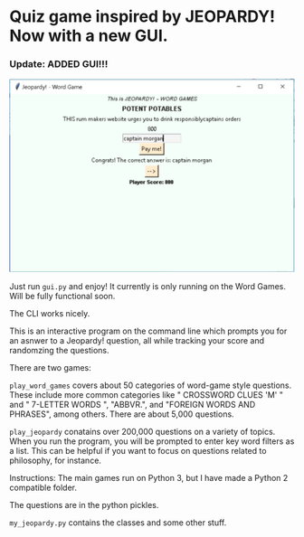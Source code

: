 # Quiz game inspired by JEOPARDY! Now with a new GUI.

### Update: ADDED GUI!!!

![gui](gui_image.JPG)

Just run `gui.py` and enjoy! It currently is only running on the Word Games. Will be fully functional soon. 

The CLI works nicely. 

This is an interactive program on the command line which prompts you for an asnwer to a Jeopardy! question, all while tracking your score and randomzing the questions.

There are two games:

`play_word_games` covers about 50 categories of word-game style questions. These include more common categories like " CROSSWORD CLUES 'M' " and " 7-LETTER WORDS ", "ABBVR.", and "FOREIGN WORDS AND PHRASES", among others. There are about 5,000 questions. 


`play_jeopardy` conatains over 200,000 questions on a variety of topics. When you run the program, you will be prompted to enter key word filters as a list. This can be helpful if you want to focus on questions related to philosophy, for instance. 


Instructions: The main games run on Python 3, but I have made a Python 2 compatible folder. 

The questions are in the python pickles. 

`my_jeopardy.py` contains the classes and some other stuff. 